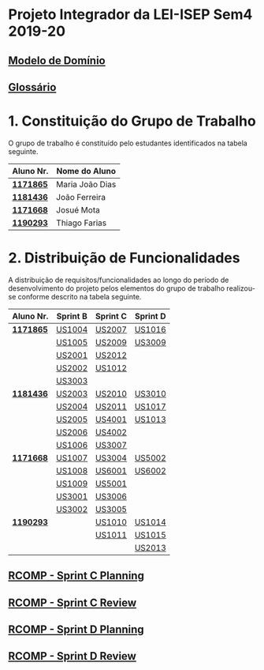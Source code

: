 # Projeto Integrador da LEI-ISEP Sem4 2019-20

## [Modelo de Domínio](doc/modeloDominio.md)

## [Glossário](doc/glossario.md)

# 1. Constituição do Grupo de Trabalho

O grupo de trabalho é constituído pelo estudantes identificados na tabela seguinte.

| Aluno Nr.	   | Nome do Aluno			    |
|--------------|------------------------------|
| **[1171865](doc/1171865/1171865.md)**  | Maria João Dias                |
| **[1181436](doc/1181436/1181436.md)**  | João Ferreira                |
| **[1171668](doc/1171668/1171668.md)**  | Josué Mota                |
| **[1190293](doc/1190293/1190293.md)**  | Thiago Farias                |


# 2. Distribuição de Funcionalidades ###

A distribuição de requisitos/funcionalidades ao longo do período de desenvolvimento do projeto pelos elementos do grupo de trabalho realizou-se conforme descrito na tabela seguinte.

| Aluno Nr.	| Sprint B | Sprint C | Sprint D |
|------------|----------|----------|----------|
| [**1171865**](doc/1171865/1171865.md)| [US1004](doc/1171865/SprintB/US1004.md) | [US2007](doc/1171865/SprintC/US2007.md) | [US1016](doc/1171865/SprintD/US1016.md) |
| | [US1005](doc/1171865/SprintB/US1005.md)| [US2009](doc/1171865/SprintC/US2009.md) | [US3009](doc/1171865/SprintD/US3009.md)
| | [US2001](doc/1171865/SprintB/US2001.md)| [US2012](doc/1171865/SprintC/US2012.md) |
| | [US2002](doc/1171865/SprintB/US2002.md)| [US1012](doc/1171865/SprintC/US1012.md) |
| | [US3003](doc/1171865/SprintB/US3003.md)|  |
| [**1181436**](doc/1181436/1181436.md)| [US2003](doc/1181436/SprintB/US2003.md)| [US2010](doc/1181436/SprintC/US2010.md) | [US3010](doc/1181436/SprintD/US3010.md)
| | [US2004](doc/1181436/SprintB/US2004.md)| [US2011](doc/1181436/SprintC/US2011.md) | [US1017](doc/1181436/SprintD/US1017.md)
| | [US2005](doc/1181436/SprintB/US2005.md)| [US4001](doc/1181436/SprintC/US4001.md) | [US1013](doc/1181436/SprintD/US1013.md)
| | [US2006](doc/1181436/SprintB/US2006.md)| [US4002](doc/1181436/SprintC/US4002.md) |
| | [US1006](doc/1181436/SprintB/US1006.md) | [US3007](doc/1181436/SprintC/US3007.md) |
| [**1171668**](doc/1171668/1171668.md)| [US1007](doc/1171668/SprintB/US1007.md)| [US3004](doc/1171668/SprintC/US3004.md) | [US5002](doc/1171668/SprintD/US5002.md)   |
| | [US1008](doc/1171668/SprintB/US1008.md)| [US6001](doc/1171668/SprintC/US6001.md) | [US6002](doc/1171668/SprintD/US6002.md) |
| | [US1009](doc/1171668/SprintB/US1009.md)| [US5001](doc/1171668/SprintC/US5001.md)  |
| | [US3001](doc/1171668/SprintB/US3001.md)| [US3006](doc/1171668/SprintC/US3006.md) |
| | [US3002](doc/1171668/SprintB/US3002.md)| [US3005](doc/1171668/SprintC/US3005.md) |
| [**1190293**](doc/1190293/1190293.md)| | [US1010](doc/1190293/SprintC/US1010.md) | [US1014](doc/1190293/SprintD/US1014.md) |
| | | [US1011](doc/1190293/SprintC/US1011.md) | [US1015](doc/1190293/SprintD/US1015.md) |
| | | | [US2013](doc/1190293/SprintD/US2013.md) |

## [RCOMP - Sprint C Planning](doc/planningRCOMP/planningC.md)

## [RCOMP - Sprint C Review](doc/reviewRCOMP/reviewC.md)

## [RCOMP - Sprint D Planning](doc/planningRCOMP/planningD.md)

## [RCOMP - Sprint D Review](doc/reviewRCOMP/reviewD.md)
